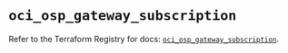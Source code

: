# `oci_osp_gateway_subscription`

Refer to the Terraform Registry for docs: [`oci_osp_gateway_subscription`](https://registry.terraform.io/providers/oracle/oci/7.19.0/docs/resources/osp_gateway_subscription).
